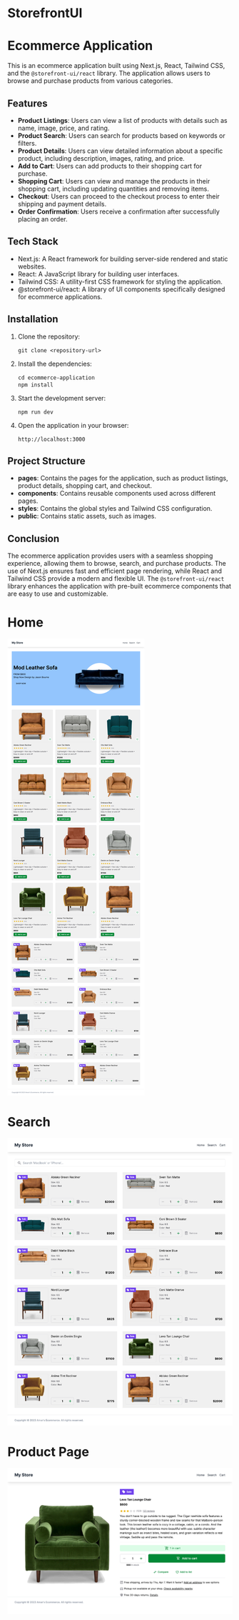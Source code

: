 # StorefrontUI
# Ecommerce Application

This is an ecommerce application built using Next.js, React, Tailwind CSS, and the `@storefront-ui/react` library. The application allows users to browse and purchase products from various categories.

## Features

- **Product Listings**: Users can view a list of products with details such as name, image, price, and rating.
- **Product Search**: Users can search for products based on keywords or filters.
- **Product Details**: Users can view detailed information about a specific product, including description, images, rating, and price.
- **Add to Cart**: Users can add products to their shopping cart for purchase.
- **Shopping Cart**: Users can view and manage the products in their shopping cart, including updating quantities and removing items.
- **Checkout**: Users can proceed to the checkout process to enter their shipping and payment details.
- **Order Confirmation**: Users receive a confirmation after successfully placing an order.

## Tech Stack

- Next.js: A React framework for building server-side rendered and static websites.
- React: A JavaScript library for building user interfaces.
- Tailwind CSS: A utility-first CSS framework for styling the application.
- @storefront-ui/react: A library of UI components specifically designed for ecommerce applications.

## Installation

1. Clone the repository:

   ```
   git clone <repository-url>
   ```

2. Install the dependencies:

   ```
   cd ecommerce-application
   npm install
   ```

3. Start the development server:

   ```
   npm run dev
   ```

4. Open the application in your browser:

   ```
   http://localhost:3000
   ```

## Project Structure

- **pages**: Contains the pages for the application, such as product listings, product details, shopping cart, and checkout.
- **components**: Contains reusable components used across different pages.
- **styles**: Contains the global styles and Tailwind CSS configuration.
- **public**: Contains static assets, such as images.

## Conclusion

The ecommerce application provides users with a seamless shopping experience, allowing them to browse, search, and purchase products. The use of Next.js ensures fast and efficient page rendering, while React and Tailwind CSS provide a modern and flexible UI. The `@storefront-ui/react` library enhances the application with pre-built ecommerce components that are easy to use and customizable.

# Home

![home](home.png)

# Search

![search](searchapp.png)

# Product Page

![desc](productdesc.png)
